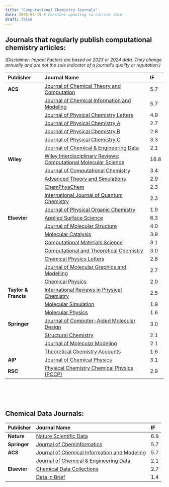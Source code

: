 ```yaml
---
title: "Computational Chemistry Journals"
date: 2025-04-15 # Consider updating to current date
draft: false
---
```


## Journals that regularly publish computational chemistry articles:

*(Disclaimer: Impact Factors are based on 2023 or 2024 data. They change annually and are not the sole indicator of a journal's quality or reputation.)*

| Publisher         | Journal Name                                                     | IF  |
| :---------------- | :--------------------------------------------------------------- | :----------------------- |
| **ACS**           | [Journal of Chemical Theory and Computation]                     | 5.7                      |
|                   | [Journal of Chemical Information and Modeling]                   | 5.7                      |
|                   | [Journal of Physical Chemistry Letters]                          | 4.9                      |
|                   | [Journal of Physical Chemistry A]                                | 2.7                      |
|                   | [Journal of Physical Chemistry B]                                | 2.8                      |
|                   | [Journal of Physical Chemistry C]                                | 3.3                      |
|                   | [Journal of Chemical & Engineering Data]                         | 2.1                      |
| **Wiley**         | [Wiley Interdisciplinary Reviews: Computational Molecular Science] | 16.8                     |
|                   | [Journal of Computational Chemistry]                             | 3.4                      |
|                   | [Advanced Theory and Simulations]                                | 2.9                      |
|                   | [ChemPhysChem]                                                   | 2.3                      |
|                   | [International Journal of Quantum Chemistry]                     | 2.3                      |
|                   | [Journal of Physical Organic Chemistry]                          | 1.9                      |
| **Elsevier**      | [Applied Surface Science]                                        | 6.3                      |
|                   | [Journal of Molecular Structure]                                 | 4.0                      |
|                   | [Molecular Catalysis]                                            | 3.9                      |
|                   | [Computational Materials Science]                                | 3.1                      |
|                   | [Computational and Theoretical Chemistry]                        | 3.0                      |
|                   | [Chemical Physics Letters]                                       | 2.8                      |
|                   | [Journal of Molecular Graphics and Modelling]                    | 2.7                      |
|                   | [Chemical Physics]                                               | 2.0                      |
| **Taylor & Francis**| [International Reviews in Physical Chemistry]                    | 2.5                      |
|                   | [Molecular Simulation]                                           | 1.9                      |
|                   | [Molecular Physics]                                              | 1.6                      |
| **Springer**      | [Journal of Computer-Aided Molecular Design]                     | 3.0                      |
|                   | [Structural Chemistry]                                           | 2.1                      |
|                   | [Journal of Molecular Modeling]                                  | 2.1                      |
|                   | [Theoretical Chemistry Accounts]                                 | 1.6                      |
| **AIP**           | [Journal of Chemical Physics]                                    | 3.1                      |
| **RSC**           | [Physical Chemistry Chemical Physics (PCCP)]                     | 2.9                      |

<br>
<br>
<br>

## Chemical Data Journals:

| Publisher         | Journal Name                                     | IF  |
| :---------------- | :----------------------------------------------- | :----------------------- |
| **Nature**        | [Nature Scientific Data]                         | 6.9                      |
| **Springer**      | [Journal of Cheminformatics]                     | 5.7                      |
| **ACS**           | [Journal of Chemical Information and Modeling]   | 5.7                      |
|                   | [Journal of Chemical & Engineering Data]         | 2.1                      |
| **Elsevier**      | [Chemical Data Collections]                      | 2.7                      |
|                   | [Data in Brief]                                  | 1.4                      |


[Journal of Chemical Theory and Computation]: https://pubs.acs.org/journal/jctcce
[Journal of Chemical Information and Modeling]: https://pubs.acs.org/journal/jcisd8
[Journal of Physical Chemistry Letters]: https://pubs.acs.org/journal/jpclcd
[Journal of Physical Chemistry A]: https://pubs.acs.org/journal/jpcafh
[Journal of Physical Chemistry B]: https://pubs.acs.org/journal/jpcbfk
[Journal of Physical Chemistry C]: https://pubs.acs.org/journal/jpccck
[Journal of Chemical & Engineering Data]: https://pubs.acs.org/journal/jceaax
[Journal of Chemical Physics]: https://aip.scitation.org/journal/jcp
[Physical Chemistry Chemical Physics (PCCP)]: https://www.rsc.org/journals-books-databases/about-journals/pccp/
[Wiley Interdisciplinary Reviews: Computational Molecular Science]: https://wires.onlinelibrary.wiley.com/journal/17590884
[Journal of Computational Chemistry]: https://onlinelibrary.wiley.com/journal/1096987x
[Advanced Theory and Simulations]: https://onlinelibrary.wiley.com/journal/25130390
[ChemPhysChem]: https://chemistry-europe.onlinelibrary.wiley.com/journal/14397641
[International Journal of Quantum Chemistry]: https://onlinelibrary.wiley.com/journal/1097461x
[Journal of Physical Organic Chemistry]: https://onlinelibrary.wiley.com/journal/10991395
[Applied Surface Science]: https://www.sciencedirect.com/journal/applied-surface-science
[Journal of Molecular Structure]: https://www.sciencedirect.com/journal/journal-of-molecular-structure
[Molecular Catalysis]: https://www.sciencedirect.com/journal/molecular-catalysis
[Computational Materials Science]: https://www.sciencedirect.com/journal/computational-materials-science
[Computational and Theoretical Chemistry]: https://www.sciencedirect.com/journal/computational-and-theoretical-chemistry
[Chemical Physics Letters]: https://www.sciencedirect.com/journal/chemical-physics-letters
[Journal of Molecular Graphics and Modelling]: https://www.sciencedirect.com/journal/journal-of-molecular-graphics-and-modelling
[Chemical Physics]: https://www.sciencedirect.com/journal/chemical-physics
[International Reviews in Physical Chemistry]: https://www.tandfonline.com/toc/trpc20/current
[Molecular Simulation]: https://www.tandfonline.com/toc/gmos20/current
[Molecular Physics]: https://www.tandfonline.com/toc/tmph20/current
[Journal of Computer-Aided Molecular Design]: https://www.springer.com/journal/10822
[Structural Chemistry]: https://www.springer.com/journal/11224
[Journal of Molecular Modeling]: https://www.springer.com/journal/894
[Theoretical Chemistry Accounts]: https://www.springer.com/journal/214
[Nature Scientific Data]: https://www.nature.com/sdata/
[Chemical Data Collections]: https://www.sciencedirect.com/journal/chemical-data-collections
[Data in Brief]: https://www.sciencedirect.com/journal/data-in-brief
[Journal of Cheminformatics]: https://jcheminf.biomedcentral.com/


